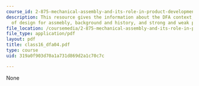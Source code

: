 ```yaml
---
course_id: 2-875-mechanical-assembly-and-its-role-in-product-development-fall-2004
description: This resource gives the information about the DFA context, principle
  of design for assmebly, background and history, and strong and weak points.
file_location: /coursemedia/2-875-mechanical-assembly-and-its-role-in-product-development-fall-2004/319a0f903d70a1a731d869d2a1c70c7c_class16_dfa04.pdf
file_type: application/pdf
layout: pdf
title: class16_dfa04.pdf
type: course
uid: 319a0f903d70a1a731d869d2a1c70c7c

---
```

None